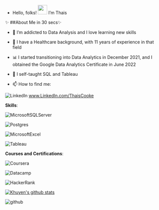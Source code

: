 

-  Hello, folks! <img src="https://raw.githubusercontent.com/MartinHeinz/MartinHeinz/master/wave.gif" width="30px"> I’m Thais 

✨ ##About Me in 30 secs✨

- 👀 I’m addicted to Data Analysis and I love learning new skills
- 💉 I have a Healthcare background, with 11 years of experience in that field
- 📊 I started transitioning into Data Analytics in December 2021, and I obtained the Google Data Analytics Certificate in June 2022
- 🌱 I self-taught SQL and Tableau

- 📫 How to find me: 
 

 ![LinkedIn](https://img.shields.io/badge/LinkedIn-0077B5?style=for-the-badge&logo=linkedin&logoColor=white) www.LinkedIn.com/ThaisCooke
 
 
 **Skills**:
 
 ![MicrosoftSQLServer](https://img.shields.io/badge/Microsoft%20SQL%20Server-CC2927?style=for-the-badge&logo=microsoft%20sql%20server&logoColor=white)
 
 ![Postgres](https://img.shields.io/badge/postgres-%23316192.svg?style=for-the-badge&logo=postgresql&logoColor=white)
 
 ![MicrosoftExcel](https://img.shields.io/badge/Microsoft_Excel-217346?style=for-the-badge&logo=microsoft-excel&logoColor=white)
 
 ![Tableau](https://img.shields.io/badge/Tableau-informational?style=flat&logo=Tableau&logoColor=white&color=2bbc8a)
 
 
 
 **Courses and Certifications**:
 
 ![Coursera](https://img.shields.io/badge/Coursera-%230056D2.svg?style=for-the-badge&logo=Coursera&logoColor=white)
 
 ![Datacamp](https://img.shields.io/badge/Datacamp-05192D?style=for-the-badge&logo=datacamp&logoColor=03E860)
 
 ![HackerRank](https://img.shields.io/badge/-Hackerrank-2EC866?style=for-the-badge&logo=HackerRank&logoColor=white)
 

[![Khuyen's github stats](https://github-readme-stats.vercel.app/api?username=thaiscooke&count_private=true&show_icons=true&theme=radical&hide_rank=false)](https://github.com/anuraghazra/github-readme-stats)

![github](https://img.shields.io/badge/GitHub-000000?style=for-the-badge&logo=GitHub&logoColor=white)



<!---
ThaisCooke/ThaisCooke is a ✨ special ✨ repository because its `README.md` (this file) appears on your GitHub profile.
You can click the Preview link to take a look at your changes.
--->

